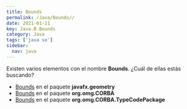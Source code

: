 ```yaml
---
title: Bounds
permalink: /Java/Bounds//
date: 2021-01-11
key: Java.B.Bounds
category: Java
tags: ['java se']
sidebar: 
  nav: java
---
```


Existen varios elementos con el nombre **Bounds**. ¿Cuál de ellas estás buscando?
<ul>
<li><a href="/Java/Bounds-javafx-geometry/">Bounds</a> en el paquete <strong>javafx.geometry</strong></li>
<li><a href="/Java/Bounds-org-omg-CORBA/">Bounds</a> en el paquete <strong>org.omg.CORBA</strong></li>
<li><a href="/Java/Bounds-org-omg-CORBA-TypeCodePackage/">Bounds</a> en el paquete <strong>org.omg.CORBA.TypeCodePackage</strong></li>
<ul>
